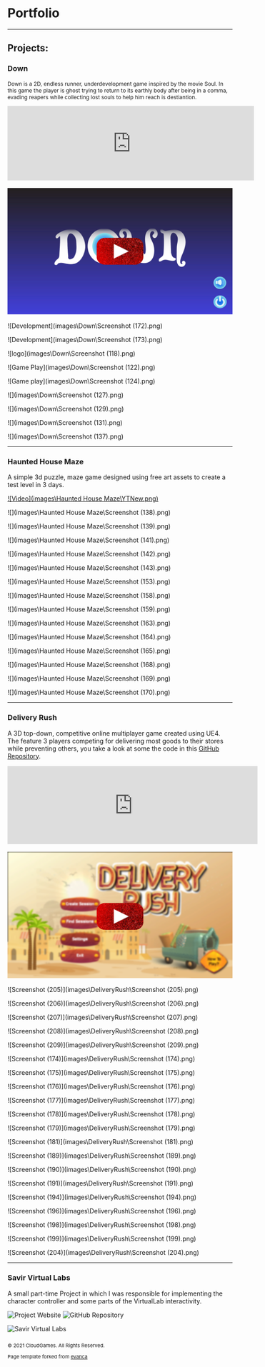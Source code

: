 # Portfolio

---

## Projects:

### Down
<p style="font-size:12px"> Down is a 2D, endless runner, underdevelopment game inspired by the movie Soul. In this game the player is ghost trying to return to its earthly body after being in a comma, evading reapers while collecting lost souls to help him reach is destiantion.  </p>

<iframe frameborder="0" src="https://itch.io/embed/1143077" width="552" height="167"><a href="https://cloudemgames.itch.io/down">Down by CloudGames</a></iframe>

[![Video](images\Down\YT.png)](https://youtu.be/sbNc_sGokJQ)


![Development](images\Down\Screenshot (172).png)

![Development](images\Down\Screenshot (173).png)

![logo](images\Down\Screenshot (118).png)

![Game Play](images\Down\Screenshot (122).png)

![Game play](images\Down\Screenshot (124).png)

![](images\Down\Screenshot (127).png)

![](images\Down\Screenshot (129).png)

![](images\Down\Screenshot (131).png)

![](images\Down\Screenshot (137).png)







---

### Haunted  House Maze

A simple 3d puzzle, maze game designed using free art assets to create a test level in 3 days.



[![Video](images\Haunted House Maze\YTNew.png)](https://youtu.be/gDvd5tn38yc)



![](images\Haunted House Maze\Screenshot (138).png)

![](images\Haunted House Maze\Screenshot (139).png)

![](images\Haunted House Maze\Screenshot (141).png)

![](images\Haunted House Maze\Screenshot (142).png)

![](images\Haunted House Maze\Screenshot (143).png)

![](images\Haunted House Maze\Screenshot (153).png)

![](images\Haunted House Maze\Screenshot (158).png)

![](images\Haunted House Maze\Screenshot (159).png)

![](images\Haunted House Maze\Screenshot (163).png)

![](images\Haunted House Maze\Screenshot (164).png)

![](images\Haunted House Maze\Screenshot (165).png)

![](images\Haunted House Maze\Screenshot (168).png)

![](images\Haunted House Maze\Screenshot (169).png)

![](images\Haunted House Maze\Screenshot (170).png)







---


### Delivery Rush

A 3D top-down, competitive online multiplayer game created using UE4. The feature 3 players competing for delivering most goods to their stores while preventing others, you take a look at some the code in this [GitHub Repository](https://github.com/eslamRabie/DRCodeSnippet).

<iframe frameborder="0" src="https://itch.io/embed/1109883?border_width=5" width="560" height="175"><a href="https://cloudemgames.itch.io/delivery-rush">Delivery Rush by CloudGames</a></iframe>



[![Video](images\DeliveryRush\YT.png)](https://www.youtube.com/watch?v=u2oyWRKMAIs)



![Screenshot (205)](images\DeliveryRush\Screenshot (205).png)

![Screenshot (206)](images\DeliveryRush\Screenshot (206).png)

![Screenshot (207)](images\DeliveryRush\Screenshot (207).png)

![Screenshot (208)](images\DeliveryRush\Screenshot (208).png)

![Screenshot (209)](images\DeliveryRush\Screenshot (209).png)

![Screenshot (174)](images\DeliveryRush\Screenshot (174).png)

![Screenshot (175)](images\DeliveryRush\Screenshot (175).png)

![Screenshot (176)](images\DeliveryRush\Screenshot (176).png)

![Screenshot (177)](images\DeliveryRush\Screenshot (177).png)

![Screenshot (178)](images\DeliveryRush\Screenshot (178).png)

![Screenshot (179)](images\DeliveryRush\Screenshot (179).png)

![Screenshot (181)](images\DeliveryRush\Screenshot (181).png)

![Screenshot (189)](images\DeliveryRush\Screenshot (189).png)

![Screenshot (190)](images\DeliveryRush\Screenshot (190).png)

![Screenshot (191)](images\DeliveryRush\Screenshot (191).png)

![Screenshot (194)](images\DeliveryRush\Screenshot (194).png)

![Screenshot (196)](images\DeliveryRush\Screenshot (196).png)

![Screenshot (198)](images\DeliveryRush\Screenshot (198).png)

![Screenshot (199)](images\DeliveryRush\Screenshot (199).png)

![Screenshot (204)](images\DeliveryRush\Screenshot (204).png)

---



### Savir Virtual Labs

A small part-time Project in which I was responsible for implementing the character controller and some parts of the VirtualLab interactivity.

![Project Website](https://www.savir.net/Home/VirtualLab)
![GitHub Repository](https://github.com/samgr55/SAVIR_LAB)


![Savir Virtual Labs](https://www.youtube.com/watch?v=DlnzfLR3IPg)

### 

<p style="font-size:11px"> © 2021 CloudGames. All Rights Reserved.  </p>



<p style="font-size:11px">Page template forked from <a href="https://github.com/evanca/quick-portfolio">evanca</a></p>
